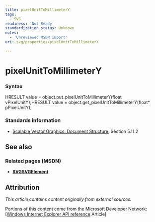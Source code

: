 ```yaml
---
title: pixelUnitToMillimeterY
tags:
  - SVG
readiness: 'Not Ready'
standardization_status: Unknown
notes:
  - 'Unreviewed MSDN import'
uri: svg/properties/pixelUnitToMillimeterY

---
```

# pixelUnitToMillimeterY

### Syntax

HRESULT value = object.put\_pixelUnitToMillimeterY(float vPixelUnitY);HRESULT value = object.get\_pixelUnitToMillimeterY(float\* pPixelUnitY);

### Standards information

-   [Scalable Vector Graphics: Document Structure](http://go.microsoft.com/fwlink/p/?linkid=204733), Section 5.11.2

## See also

### Related pages (MSDN)

-   [**SVGSVGElement**](/svg/elements/svg)

## Attribution

*This article contains content originally from external sources.*

Portions of this content come from the Microsoft Developer Network: [[Windows Internet Explorer API reference](http://msdn.microsoft.com/en-us/library/ie/hh828809%28v=vs.85%29.aspx) Article]

